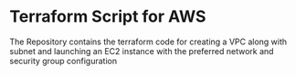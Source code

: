 # Terraform Script for AWS
The Repository contains the terraform code for creating a VPC along with subnet and launching an EC2 instance with the preferred network and security group configuration
